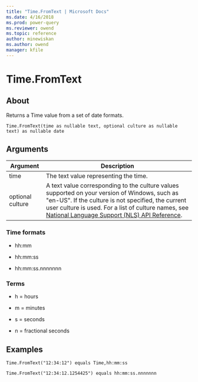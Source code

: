 ```yaml
---
title: "Time.FromText | Microsoft Docs"
ms.date: 4/16/2018
ms.prod: power-query
ms.reviewer: owend
ms.topic: reference
author: minewiskan
ms.author: owend
manager: kfile
---
```

# Time.FromText

  
## About  
Returns a Time value from a set of date formats.  
  
```  
Time.FromText(time as nullable text, optional culture as nullable text) as nullable date  
```  
  
## Arguments  
  
|Argument|Description|  
|------------|---------------|  
|time|The text value representing the time.|  
|optional culture|A text value corresponding to the culture values supported on your version of Windows, such as "en-US". If the culture is not specified, the current user culture is used. For a list of culture names, see [National Language Support (NLS) API Reference](https://msdn.microsoft.com/en-us/goglobal/bb896001.aspx).|  
  
### Time formats  
  
-   hh:mm  
  
-   hh:mm:ss  
  
-   hh:mm:ss.nnnnnnn  
  
### Terms  
  
-   h = hours  
  
-   m = minutes  
  
-   s = seconds  
  
-   n = fractional seconds  
  
## Examples  
  
```  
Time.FromText("12:34:12") equals Time,hh:mm:ss  
```  
  
```  
Time.FromText("12:34:12.1254425") equals hh:mm:ss.nnnnnnn  
```  
